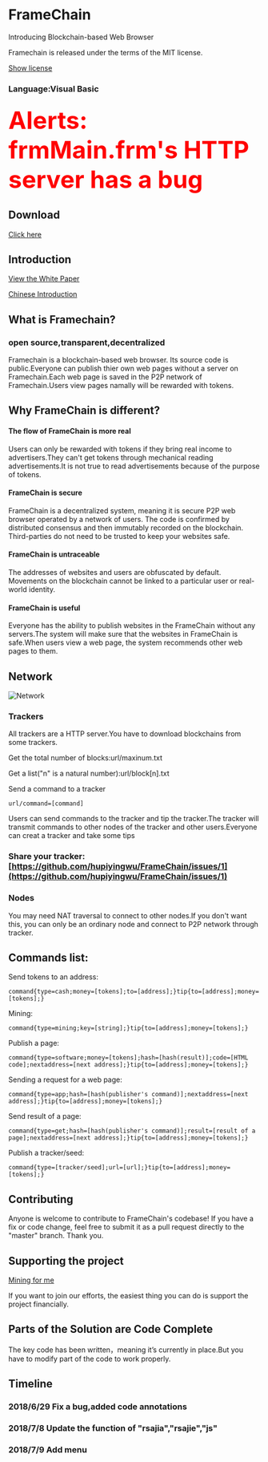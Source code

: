 ﻿# FrameChain
Introducing Blockchain-based Web Browser

Framechain is released under the terms of the MIT license.

[Show license](https://github.com/hupiyingwu/FrameChain/blob/master/LICENSE)

### Language:Visual Basic

### <font color=red size=72>Alerts: frmMain.frm's HTTP server has a bug</font>

## Download

[Click here](https://hupiyingwu.github.io/FrameChain/FrameChain(EXE%2BCODE).zip)

## Introduction

[View the White Paper](https://github.com/hupiyingwu/FrameChain/blob/master/WhitePaper.pdf)

[Chinese Introduction](https://github.com/hupiyingwu/FrameChain/blob/master/Chinese.md)

## What is Framechain?

### open source,transparent,decentralized

Framechain is a blockchain-based web browser. Its source code is public.Everyone can publish thier own web pages without a server on Framechain.Each web page is saved in the P2P network of Framechain.Users view pages namally will be rewarded with tokens. 

## Why FrameChain is different?

#### The flow of FrameChain is more real

Users can only be rewarded with tokens if they bring real income to advertisers.They can't get tokens through mechanical reading advertisements.It is not true to read advertisements because of the purpose of tokens.

#### FrameChain is secure

FrameChain is a decentralized system, meaning it is secure P2P web browser operated by a network of users. The code is confirmed by distributed consensus and then immutably recorded on the blockchain. Third-parties do not need to be trusted to keep your websites safe.
    
#### FrameChain is untraceable

The addresses of websites and users are obfuscated by default. Movements on the blockchain cannot be linked to a particular user or real-world identity.

#### FrameChain is useful

Everyone has the ability to publish websites in the FrameChain without any servers.The system will make sure that the websites in FrameChain is safe.When users view a web page, the system recommends other web pages to them.

## Network

![Network](https://hupiyingwu.github.io/FrameChain/image/network.png)

### Trackers

All trackers are a HTTP server.You have to download blockchains from some trackers.

Get the total number of blocks:url/maxinum.txt

Get a list("n" is a natural number):url/block[n].txt

Send a command to a tracker

    url/command=[command]

Users can send commands to the tracker and tip the tracker.The tracker will transmit commands to other nodes of the tracker and other users.Everyone can creat a tracker and take some tips

### Share your tracker:[https://github.com/hupiyingwu/FrameChain/issues/1](https://github.com/hupiyingwu/FrameChain/issues/1)

### Nodes

You may need NAT traversal to connect to other nodes.If you don't want this, you can only be an ordinary node and connect to P2P network through tracker.

## Commands list:

Send tokens to an address:

    command{type=cash;money=[tokens];to=[address];}tip{to=[address];money=[tokens];}

Mining:

    command{type=mining;key=[string];}tip{to=[address];money=[tokens];}

Publish a page:

    command{type=software;money=[tokens];hash=[hash(result)];code=[HTML code];nextaddress=[next address];}tip{to=[address];money=[tokens];}

Sending a request for a web page:

    command{type=app;hash=[hash(publisher's command)];nextaddress=[next address];}tip{to=[address];money=[tokens];}

Send result of a page:

    command{type=get;hash=[hash(publisher's command)];result=[result of a page];nextaddress=[next address];}tip{to=[address];money=[tokens];}

Publish a tracker/seed:

    command{type=[tracker/seed];url=[url];}tip{to=[address];money=[tokens];}
    
## Contributing

Anyone is welcome to contribute to FrameChain's codebase! If you have a fix or code change, feel free to submit it as a pull request directly to the "master" branch. Thank you.

## Supporting the project



[Mining for me](https://cnhv.co/7710u)

 If you want to join our efforts, the easiest thing you can do is support the project financially. 

## Parts of the Solution are Code Complete

The key code has been written，meaning it’s currently in place.But you have to modify part of the code to work properly.

## Timeline

### 2018/6/29 Fix a bug,added code annotations

### 2018/7/8 Update the function of "rsajia","rsajie","js"

### 2018/7/9 Add menu

